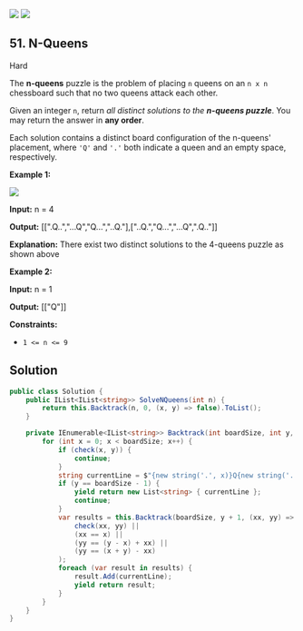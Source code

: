 [![](https://img.shields.io/github/stars/LeetCode-in-Net/LeetCode-in-Net?label=Stars&style=flat-square)](https://github.com/LeetCode-in-Net/LeetCode-in-Net)
[![](https://img.shields.io/github/forks/LeetCode-in-Net/LeetCode-in-Net?label=Fork%20me%20on%20GitHub%20&style=flat-square)](https://github.com/LeetCode-in-Net/LeetCode-in-Net/fork)

## 51\. N-Queens

Hard

The **n-queens** puzzle is the problem of placing `n` queens on an `n x n` chessboard such that no two queens attack each other.

Given an integer `n`, return _all distinct solutions to the **n-queens puzzle**_. You may return the answer in **any order**.

Each solution contains a distinct board configuration of the n-queens' placement, where `'Q'` and `'.'` both indicate a queen and an empty space, respectively.

**Example 1:**

![](https://assets.leetcode.com/uploads/2020/11/13/queens.jpg)

**Input:** n = 4

**Output:** [[".Q..","...Q","Q...","..Q."],["..Q.","Q...","...Q",".Q.."]]

**Explanation:** There exist two distinct solutions to the 4-queens puzzle as shown above 

**Example 2:**

**Input:** n = 1

**Output:** [["Q"]] 

**Constraints:**

*   `1 <= n <= 9`

## Solution

```csharp
public class Solution {
    public IList<IList<string>> SolveNQueens(int n) {
        return this.Backtrack(n, 0, (x, y) => false).ToList();
    }

    private IEnumerable<IList<string>> Backtrack(int boardSize, int y, Func<int, int, bool> check) {
        for (int x = 0; x < boardSize; x++) {
            if (check(x, y)) {
                continue;
            }
            string currentLine = $"{new string('.', x)}Q{new string('.', boardSize - x - 1)}";
            if (y == boardSize - 1) {
                yield return new List<string> { currentLine };
                continue;
            }
            var results = this.Backtrack(boardSize, y + 1, (xx, yy) =>
                check(xx, yy) ||
                (xx == x) ||
                (yy == (y - x) + xx) ||
                (yy == (x + y) - xx)
            );
            foreach (var result in results) {
                result.Add(currentLine);
                yield return result;
            }
        }
    }
}
```